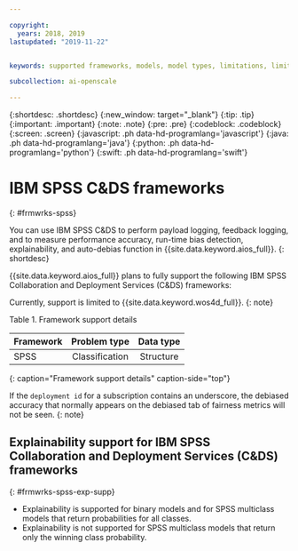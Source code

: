 ```yaml
---

copyright:
  years: 2018, 2019
lastupdated: "2019-11-22"


keywords: supported frameworks, models, model types, limitations, limits, spss, c&ds

subcollection: ai-openscale

---
```


{:shortdesc: .shortdesc}
{:new_window: target="_blank"}
{:tip: .tip}
{:important: .important}
{:note: .note}
{:pre: .pre}
{:codeblock: .codeblock}
{:screen: .screen}
{:javascript: .ph data-hd-programlang='javascript'}
{:java: .ph data-hd-programlang='java'}
{:python: .ph data-hd-programlang='python'}
{:swift: .ph data-hd-programlang='swift'}

# IBM SPSS C&DS frameworks
{: #frmwrks-spss}

You can use IBM SPSS C&DS to perform payload logging, feedback logging, and to measure performance accuracy, run-time bias detection, explainability, and auto-debias function in {{site.data.keyword.aios_full}}.
{: shortdesc}

{{site.data.keyword.aios_full}} plans to fully support the following IBM SPSS Collaboration and Deployment Services (C&DS) frameworks:

Currently, support is limited to {{site.data.keyword.wos4d_full}}.
{: note}

Table 1. Framework support details

| Framework | Problem type | Data type |
|:---|:---:|:---:|
| SPSS | Classification | Structure |
{: caption="Framework support details" caption-side="top"}

If the `deployment id` for a subscription contains an underscore, the debiased accuracy that normally appears on the debiased tab of fairness metrics will not be seen.
{: note}


## Explainability support for IBM SPSS Collaboration and Deployment Services (C&DS) frameworks
{: #frmwrks-spss-exp-supp}

- Explainability is supported for binary models and for SPSS multiclass models that return probabilities for all classes. 
- Explainability is not supported for SPSS multiclass models that return only the winning class probability.



